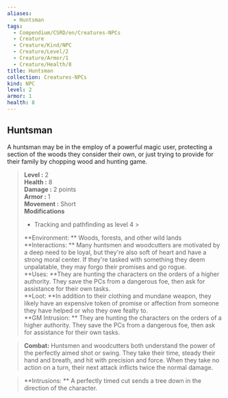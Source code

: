 ```yaml
---
aliases:
  - Huntsman
tags:
  - Compendium/CSRD/en/Creatures-NPCs
  - Creature
  - Creature/Kind/NPC
  - Creature/Level/2
  - Creature/Armor/1
  - Creature/Health/8
title: Huntsman
collection: Creatures-NPCs
kind: NPC
level: 2
armor: 1
health: 8
---
```

## Huntsman  
A huntsman may be in the employ of a powerful magic user, protecting a section of the woods they consider their own, or just trying to provide for their family by chopping wood and hunting game.  

  
> **Level :** 2  
> **Health :** 8  
> **Damage :** 2 points  
> **Armor :** 1  
> **Movement :** Short  
> **Modifications**  
>- Tracking and pathfinding as level 4 >
>  
> **Environment: ** Woods, forests, and other wild lands  
> **Interactions: ** Many huntsmen and woodcutters are motivated by a deep need to be loyal, but they're also soft of heart and have a strong moral center. If they're tasked with something they deem unpalatable, they may forgo their promises and go rogue.  
> **Uses: **They are hunting the characters on the orders of a higher authority. They save the PCs from a dangerous foe, then ask for assistance for their own tasks.  
> **Loot: **In addition to their clothing and mundane weapon, they likely have an expensive token of promise or affection from someone they have helped or who they owe fealty to.  
> **GM Intrusion: ** They are hunting the characters on the orders of a higher authority. They save the PCs from a dangerous foe, then ask for assistance for their own tasks.  

> **Combat:** 
> Huntsmen and woodcutters both understand the power of the perfectly aimed shot or swing. They take their time, steady their hand and breath, and hit with precision and force. When they take no action on a turn, their next attack inflicts twice the normal damage.  
  

> **Intrusions: ** 
> A perfectly timed cut sends a tree down in the direction of the character.  
